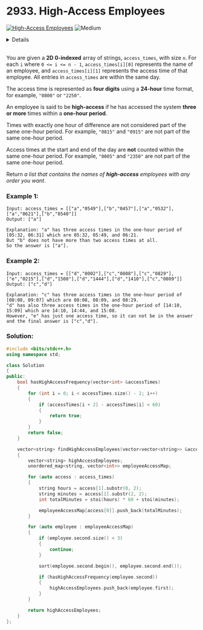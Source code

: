 # 2933. High-Access Employees

[![High-Access Employees](https://img.shields.io/badge/-Leetcode-grey?style=for-the-badge&logo=Leetcode&logoColor=Gray)](https://leetcode.com/problems/high-access-employees/description/) ![Medium](https://img.shields.io/badge/-Medium-green?style=for-the-badge&logoColor=green)


<details>
Author: Avinash Yadav<br>
Date: 02-01-2024
</details><br>

You are given a **2D 0-indexed** array of strings, `access_times`, with size `n`. For each `i` where `0 <= i <= n - 1`, `access_times[i][0]` represents the name of an employee, and `access_times[i][1]` represents the access time of that employee. All entries in `access_times` are within the same day.

The access time is represented as **four digits** using a **24-hour** time format, for example, `"0800"` or `"2250"`.

An employee is said to be **high-access** if he has accessed the system **three or more** times within a **one-hour period**.

Times with exactly one hour of difference are not considered part of the same one-hour period. For example, `"0815"` and `"0915"` are not part of the same one-hour period.

Access times at the start and end of the day are **not** counted within the same one-hour period. For example, `"0005"` and `"2350"` are not part of the same one-hour period.

Return *a list that contains the names of **high-access** employees with any order you want*.

 

### Example 1:
```
Input: access_times = [["a","0549"],["b","0457"],["a","0532"],["a","0621"],["b","0540"]]
Output: ["a"]

Explanation: "a" has three access times in the one-hour period of [05:32, 06:31] which are 05:32, 05:49, and 06:21.
But "b" does not have more than two access times at all.
So the answer is ["a"].
```


### Example 2:
```
Input: access_times = [["d","0002"],["c","0808"],["c","0829"],["e","0215"],["d","1508"],["d","1444"],["d","1410"],["c","0809"]]
Output: ["c","d"]

Explanation: "c" has three access times in the one-hour period of [08:08, 09:07] which are 08:08, 08:09, and 08:29.
"d" has also three access times in the one-hour period of [14:10, 15:09] which are 14:10, 14:44, and 15:08.
However, "e" has just one access time, so it can not be in the answer and the final answer is ["c","d"].
```


### Solution:

```cpp
#include <bits/stdc++.h>
using namespace std;

class Solution
{
public:
    bool hasHighAccessFrequency(vector<int> &accessTimes)
    {
        for (int i = 0; i < accessTimes.size() - 2; i++)
        {
            if (accessTimes[i + 2] - accessTimes[i] < 60)
            {
                return true;
            }
        }
        return false;
    }

    vector<string> findHighAccessEmployees(vector<vector<string>> &access_times)
    {
        vector<string> highAccessEmployees;
        unordered_map<string, vector<int>> employeeAccessMap;

        for (auto access : access_times)
        {
            string hours = access[1].substr(0, 2);
            string minutes = access[1].substr(2, 2);
            int totalMinutes = stoi(hours) * 60 + stoi(minutes);

            employeeAccessMap[access[0]].push_back(totalMinutes);
        }

        for (auto employee : employeeAccessMap)
        {
            if (employee.second.size() < 3)
            {
                continue;
            }

            sort(employee.second.begin(), employee.second.end());

            if (hasHighAccessFrequency(employee.second))
            {
                highAccessEmployees.push_back(employee.first);
            }
        }

        return highAccessEmployees;
    }
};

```